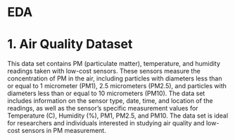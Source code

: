 # EDA

# 1. Air Quality Dataset
This data set contains PM (particulate matter), temperature, and humidity readings taken with low-cost sensors. 
These sensors measure the concentration of PM in the air, including particles with diameters less than or equal to 1 micrometer (PM1), 2.5 micrometers (PM2.5), and particles with diameters less than or equal to 10 micrometers (PM10). 
The data set includes information on the sensor type, date, time, and location of the readings, as well as the sensor’s specific measurement values for Temperature (C), Humidity (%), PM1, PM2.5, and PM10. 
The data set is ideal for researchers and individuals interested in studying air quality and low-cost sensors in PM measurement. 
